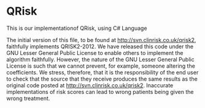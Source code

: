 QRisk
=====

This is our implementationof QRisk, using C# Language


The initial version of this file, to be found at http://svn.clinrisk.co.uk/qrisk2, faithfully implements QRISK2-2012.
We have released this code under the GNU Lesser General Public License to enable others to implement the algorithm faithfully.
However, the nature of the GNU Lesser General Public License is such that we cannot prevent, for example, someone altering the coefficients.
We stress, therefore, that it is the responsibility of the end user to check that the source that they receive produces the same results as the 
original code posted at http://svn.clinrisk.co.uk/qrisk2.
Inaccurate implementations of risk scores can lead to wrong patients being given the wrong treatment.
